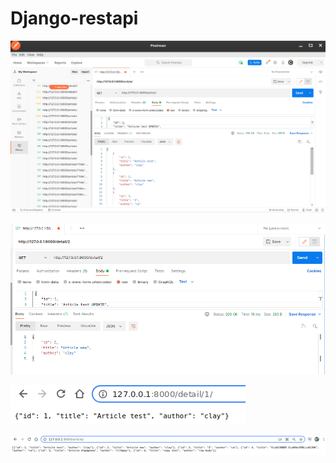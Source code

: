 # Django-restapi

![image](https://github.com/muhammed-bayat/Django-restapi/blob/master/screenshot/1.png)

![image](https://github.com/muhammed-bayat/Django-restapi/blob/master/screenshot/2.png)

![image](https://github.com/muhammed-bayat/Django-restapi/blob/master/screenshot/3.png)

![image](https://github.com/muhammed-bayat/Django-restapi/blob/master/screenshot/4.png)
